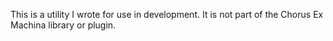 This is a utility I wrote for use in development.  It is not part of the Chorus Ex Machina
library or plugin.
